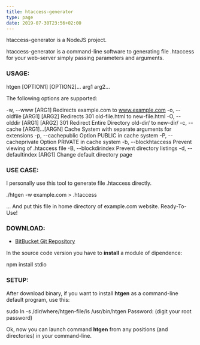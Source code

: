 ```yaml
---
title: htaccess-generator
type: page
date: 2019-07-30T23:56+02:00
---
```

htaccess-generator is a NodeJS project.

htaccess-generator is a command-line software to generating file .htaccess for your web-server simply passing parameters and arguments.

### USAGE:

htgen \[OPTION1\] \[OPTION2\]... arg1 arg2...

The following options are supported:

-w,	--www	\[ARG1\]	Redirects example.com to www.example.com
-o,	--oldfile	\[ARG1\] \[ARG2\] 	Redirects 301 old-file.html to new-file.html
-O,	--olddir	\[ARG1\] \[ARG2\] 	301 Redirect Entire Directory old-dir/ to new-dir/
-c,	--cache 	\[ARG1\]...\[ARGN\] 	Cache System with separate arguments for extensions
-p,	--cachepublic 		Option PUBLIC in cache system
-P, 	--cacheprivate 		Option PRIVATE in cache system
-b, 	--blockhtaccess 		Prevent viewing of .htaccess file
-B, 	--blockdirindex 		Prevent directory listings
-d, 	--defaultindex 	\[ARG1\] 	Change default directory page

### USE CASE:

I personally use this tool to generate file .htaccess directly.

./htgen -w example.com > .htaccess

... And put this file in home directory of example.com website. Ready-To-Use!

### DOWNLOAD:

*   [BitBucket Git Repository](https://bitbucket.org/nuke_admi/htaccess-generator/overview)

In the source code version you have to **install** a module of dipendence:

npm install stdio

### SETUP:

After download binary, if you want to install **htgen** as a command-line default program, use this:

sudo ln -s /dir/where/htgen-file/is /usr/bin/htgen
Password: (digit your root password)

Ok, now you can launch command **htgen** from any positions (and directories) in your command-line.

